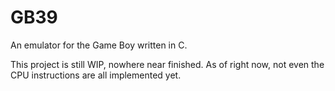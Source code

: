 # GB39
An emulator for the Game Boy written in C.

This project is still WIP, nowhere near finished. As of right now, not even the CPU instructions are all implemented yet.

